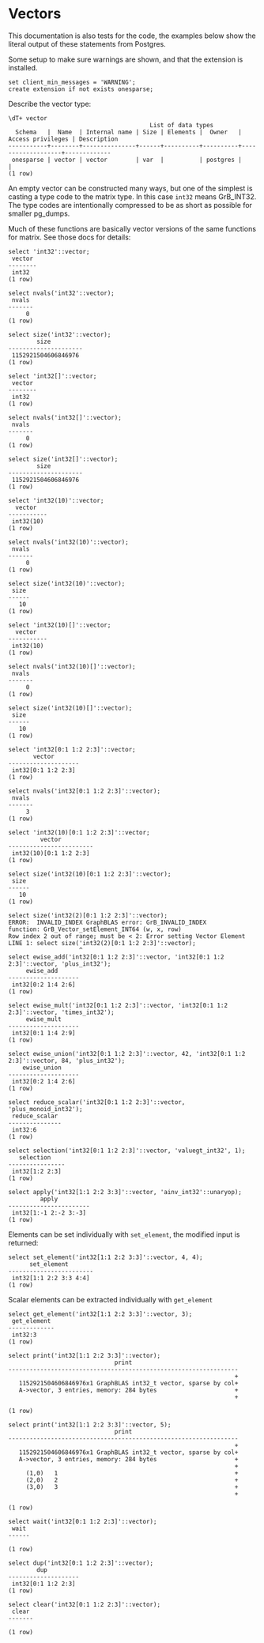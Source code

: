 # Vectors

This documentation is also tests for the code, the examples below
show the literal output of these statements from Postgres.

Some setup to make sure warnings are shown, and that the extension
is installed.
``` postgres-console
set client_min_messages = 'WARNING';
create extension if not exists onesparse;
```
Describe the vector type:
``` postgres-console
\dT+ vector
                                        List of data types
  Schema   |  Name  | Internal name | Size | Elements |  Owner   | Access privileges | Description 
-----------+--------+---------------+------+----------+----------+-------------------+-------------
 onesparse | vector | vector        | var  |          | postgres |                   | 
(1 row)

```
An empty vector can be constructed many ways, but one of the
simplest is casting a type code to the matrix type.  In this case
`int32` means GrB_INT32.  The type codes are intentionally compressed
to be as short as possible for smaller pg_dumps.

Much of these functions are basically vector versions of the same
functions for matrix.  See those docs for details:
``` postgres-console
select 'int32'::vector;
 vector 
--------
 int32
(1 row)

select nvals('int32'::vector);
 nvals 
-------
     0
(1 row)

select size('int32'::vector);
        size         
---------------------
 1152921504606846976
(1 row)

select 'int32[]'::vector;
 vector 
--------
 int32
(1 row)

select nvals('int32[]'::vector);
 nvals 
-------
     0
(1 row)

select size('int32[]'::vector);
        size         
---------------------
 1152921504606846976
(1 row)

select 'int32(10)'::vector;
  vector   
-----------
 int32(10)
(1 row)

select nvals('int32(10)'::vector);
 nvals 
-------
     0
(1 row)

select size('int32(10)'::vector);
 size 
------
   10
(1 row)

select 'int32(10)[]'::vector;
  vector   
-----------
 int32(10)
(1 row)

select nvals('int32(10)[]'::vector);
 nvals 
-------
     0
(1 row)

select size('int32(10)[]'::vector);
 size 
------
   10
(1 row)

select 'int32[0:1 1:2 2:3]'::vector;
       vector       
--------------------
 int32[0:1 1:2 2:3]
(1 row)

select nvals('int32[0:1 1:2 2:3]'::vector);
 nvals 
-------
     3
(1 row)

select 'int32(10)[0:1 1:2 2:3]'::vector;
         vector         
------------------------
 int32(10)[0:1 1:2 2:3]
(1 row)

select size('int32(10)[0:1 1:2 2:3]'::vector);
 size 
------
   10
(1 row)

select size('int32(2)[0:1 1:2 2:3]'::vector);
ERROR:  INVALID_INDEX GraphBLAS error: GrB_INVALID_INDEX
function: GrB_Vector_setElement_INT64 (w, x, row)
Row index 2 out of range; must be < 2: Error setting Vector Element
LINE 1: select size('int32(2)[0:1 1:2 2:3]'::vector);
                    ^
select ewise_add('int32[0:1 1:2 2:3]'::vector, 'int32[0:1 1:2 2:3]'::vector, 'plus_int32');
     ewise_add      
--------------------
 int32[0:2 1:4 2:6]
(1 row)

select ewise_mult('int32[0:1 1:2 2:3]'::vector, 'int32[0:1 1:2 2:3]'::vector, 'times_int32');
     ewise_mult     
--------------------
 int32[0:1 1:4 2:9]
(1 row)

select ewise_union('int32[0:1 1:2 2:3]'::vector, 42, 'int32[0:1 1:2 2:3]'::vector, 84, 'plus_int32');
    ewise_union     
--------------------
 int32[0:2 1:4 2:6]
(1 row)

select reduce_scalar('int32[0:1 1:2 2:3]'::vector, 'plus_monoid_int32');
 reduce_scalar 
---------------
 int32:6
(1 row)

select selection('int32[0:1 1:2 2:3]'::vector, 'valuegt_int32', 1);
   selection    
----------------
 int32[1:2 2:3]
(1 row)

select apply('int32[1:1 2:2 3:3]'::vector, 'ainv_int32'::unaryop);
         apply         
-----------------------
 int32[1:-1 2:-2 3:-3]
(1 row)

```
Elements can be set individually with `set_element`, the modified
input is returned:
``` postgres-console
select set_element('int32[1:1 2:2 3:3]'::vector, 4, 4);
      set_element       
------------------------
 int32[1:1 2:2 3:3 4:4]
(1 row)

```
Scalar elements can be extracted individually with `get_element`
``` postgres-console
select get_element('int32[1:1 2:2 3:3]'::vector, 3);
 get_element 
-------------
 int32:3
(1 row)

select print('int32[1:1 2:2 3:3]'::vector);
                              print                              
-----------------------------------------------------------------
                                                                +
   1152921504606846976x1 GraphBLAS int32_t vector, sparse by col+
   A->vector, 3 entries, memory: 284 bytes                      +
                                                                +
 
(1 row)

select print('int32[1:1 2:2 3:3]'::vector, 5);
                              print                              
-----------------------------------------------------------------
                                                                +
   1152921504606846976x1 GraphBLAS int32_t vector, sparse by col+
   A->vector, 3 entries, memory: 284 bytes                      +
                                                                +
     (1,0)   1                                                  +
     (2,0)   2                                                  +
     (3,0)   3                                                  +
                                                                +
 
(1 row)

select wait('int32[0:1 1:2 2:3]'::vector);
 wait 
------
 
(1 row)

select dup('int32[0:1 1:2 2:3]'::vector);
        dup         
--------------------
 int32[0:1 1:2 2:3]
(1 row)

select clear('int32[0:1 1:2 2:3]'::vector);
 clear 
-------
 
(1 row)

```
